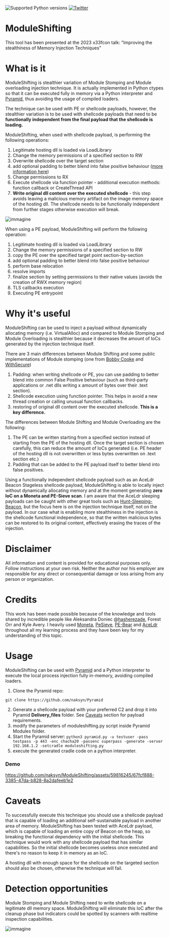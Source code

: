 ![Supported Python versions](https://img.shields.io/badge/python-3.7+-blue.svg) [![Twitter](https://img.shields.io/twitter/follow/naksyn?label=naksyn&style=social)](https://twitter.com/intent/follow?screen_name=naksyn)

# ModuleShifting

This tool has been presented at the 2023 x33fcon talk: "Improving the stealthiness of Memory Injection Techniques"

# What is it

ModuleShifting is stealthier variation of Module Stomping and Module overloading injection technique. 
It is actually implemented in Python ctypes so that it can be executed fully in memory via a Python interpreter and [Pyramid](https://github.com/naksyn/Pyramid), thus avoiding the usage of compiled loaders.

The technique can be used with PE or shellcode payloads, however, the stealthier variation is to be used with shellcode payloads that need to be **functionally independent from the final payload that the shellcode is loading.**

ModuleShifting, when used with shellcode payload, is performing the following operations:
 1. Legitimate hosting dll is loaded via LoadLibrary
 2. Change the memory permissions of a specified section to RW
 3. Overwrite shellcode over the target section
 4. add optional padding to better blend into false positive behaviour ([more information here](https://www.forrest-orr.net/post/masking-malicious-memory-artifacts-part-ii-insights-from-moneta))
 5. Change permissions to RX
 6. Execute shellcode via function pointer - additional execution methods: function callback or CreateThread API
 7. **Write original dll content over the executed shellcode** - this step avoids leaving a malicious memory artifact on the image memory space of the hosting dll. The shellcode needs to be functionally independent from further stages otherwise execution will break.

![immagine](https://github.com/naksyn/ModuleShifting/assets/59816245/b78e13d1-07b0-4cce-ac67-0035e1241dbc)


When using a PE payload, ModuleShifting will perform the following operation:
 1. Legitimate hosting dll is loaded via LoadLibrary
 2. Change the memory permissions of a specified section to RW
 3. copy the PE over the specified target point section-by-section
 4. add optional padding to better blend into false positive behaviour
 5. perform base relocation
 6. resolve imports
 7. finalize section by setting permissions to their native values (avoids the creation of RWX memory region)
 8. TLS callbacks execution
 9. Executing PE entrypoint


# Why it's useful

ModuleShifting can be used to inject a payload without dynamically allocating memory (i.e. VirtualAlloc) and compared to Module Stomping and Module Overloading is stealthier because it decreases the amount of IoCs generated by the injection technique itself.

There are 3 main differences between Module Shifting and some public implementations of Module stomping (one from [Bobby Cooke](https://github.com/boku7/Ninja_UUID_Runner) and [WithSecure](https://blog.f-secure.com/hiding-malicious-code-with-module-stomping/))

 1. Padding: when writing shellcode or PE, you can use padding to better blend into common False Positive behaviour (such as third-party applications or .net dlls writing x amount of bytes over their .text section).
 2. Shellcode execution using function pointer. This helps in avoid a new thread creation or calling unusual function callbacks.
 3. restoring of original dll content over the executed shellcode. **This is a key difference.** 

The differences between Module Shifting and Module Overloading are the following:
 1. The PE can be written starting from a specified section instead of starting from the PE of the hosting dll. Once the target section is chosen carefully, this can reduce the amount of IoCs generated (i.e. PE header of the hosting dll is not overwritten or less bytes overwritten on .text section etc.)
 2. Padding that can be added to the PE payload itself to better blend into false positives.

Using a functionally independent shellcode payload such as an AceLdr Beacon Stageless shellcode payload, ModuleShifting is able to locally inject without dynamically allocating memory and at the moment  generating **zero IoC on a Moneta and PE-Sieve scan**. I am aware that the AceLdr sleeping payloads can be caught with other great tools such as [Hunt-Sleeping-Beacon](https://github.com/thefLink/Hunt-Sleeping-Beacons), but the focus here is on the injection technique itself, not on the payload. In our case what is enabling more stealthiness in the injection is the shellcode functional independence, so that the written malicious bytes can be restored to its original content, effectively erasing the traces of the injection. 

# Disclaimer

All information and content is provided for educational purposes only. Follow instructions at your own risk. Neither the author nor his employer are responsible for any direct or consequential damage or loss arising from any person or organization.

# Credits

This work has been made possible because of the knowledge and tools shared by incredible people like Aleksandra Doniec @[hasherezade](https://twitter.com/hasherezade), Forest Orr and Kyle Avery. I heavily used [Moneta](https://github.com/forrest-orr/moneta), [PeSieve](https://github.com/hasherezade/pe-sieve), [PE-Bear](https://github.com/hasherezade/pe-bear) and [AceLdr](https://github.com/kyleavery/AceLdr) throughout all my learning process and they have been key for my understanding of this topic.  

# Usage

ModuleShifting can be used with [Pyramid](https://github.com/naksyn/Pyramid) and a Python interpreter to execute the local process injection fully in-memory, avoiding compiled loaders.

 1. Clone the Pyramid repo:

`git clone https://github.com/naksyn/Pyramid`

 2. Generate a shellcode payload with your preferred C2 and drop it into Pyramid **Delivery_files** folder. See [Caveats](#caveats) section for payload requirements.
 3. modify the parameters of moduleshifting.py script inside Pyramid Modules folder.
 4. Start the Pyramid server:
 `python3 pyramid.py -u testuser -pass testpass -p 443 -enc chacha20 -passenc superpass -generate -server 192.168.1.2 -setcradle moduleshifting.py`
 5. execute the generated cradle code on a python interpreter.


### Demo

https://github.com/naksyn/ModuleShifting/assets/59816245/67fcf888-3385-47da-b828-8a2dafeeb1e2


# Caveats

To successfully execute this technique you should use a shellcode payload that is capable of loading an additional self-sustainable payload in another area of memory. ModuleShifting has been tested with  AceLdr payload, which is capable of loading an entire copy of Beacon on the heap, so breaking the functional dependency with the initial shellcode. This technique would work with any shellcode payload that has similar capabilities. So the initial shellcode becomes useless once executed and there's no reason to keep it in memory as an IoC.

A hosting dll with enough space for the shellcode on the targeted section should also be chosen, otherwise the technique will fail.

# Detection opportunities

Module Stomping and Module Shifting need to write shellcode on a legitimate dll memory space. ModuleShifting will eliminate this IoC after the cleanup phase but indicators could be spotted by scanners with realtime inspection capabilities.

![immagine](https://github.com/naksyn/ModuleShifting/assets/59816245/385f9a91-b39f-40e8-8a7a-e01da1de80c6)

